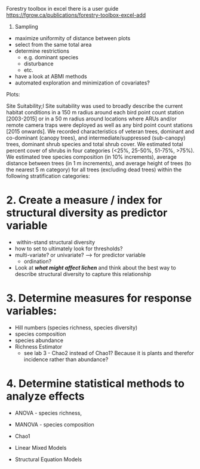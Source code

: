Forestry toolbox in excel 
there is a user guide
https://fgrow.ca/publications/forestry-toolbox-excel-add


1. Sampling
- maximize uniformity of distance between plots
- select from the same total area
- determine restrictions
	- e.g. dominant species
	- disturbance 
	- etc.
- have a look at ABMI methods
- automated exploration and minimization of covariates? 


Plots:

Site Suitability;l
Site suitability was used to broadly describe the current habitat conditions in a 150 m radius around each bird point count station [2003-2015] or in a 50 m radius around locations where ARUs and/or remote camera traps were deployed as well as any bird point count stations [2015 onwards]. We recorded characteristics of veteran trees, dominant and co-dominant (canopy trees), and intermediate/suppressed (sub-canopy) trees, dominant shrub species and total shrub cover. We estimated total percent cover of shrubs in four categories (<25%, 25-50%, 51-75%, >75%). We estimated tree species composition (in 10% increments), average distance between trees (in 1 m increments), and average height of trees (to the nearest 5 m category) for all trees (excluding dead trees) within the following stratification categories:




# 2. Create a measure / index for structural diversity as predictor variable
-  within-stand structural diversity
- how to set to ultimately look for thresholds?
- multi-variate? or univariate? --> for predictor variable
	- ordination?
- Look at ***what might affect lichen*** and think about the best way to describe structural diversity to capture this relationship


# 3. Determine measures for response variables:
- Hill numbers (species richness, species diversity)
- species composition
- species abundance
- Richness Estimator
	- see lab 3 - Chao2 instead of Chao1? Because it is plants and therefor incidence rather than abundance?

# 4. Determine statistical methods to analyze effects
- ANOVA - species richness, 
- MANOVA - species composition
- Chao1 


- Linear Mixed Models
- Structural Equation Models